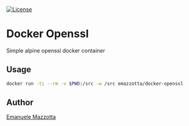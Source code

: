 [![License](http://img.shields.io/:license-mit-blue.svg?style=flat)](https://emanuelemazzotta.com/mit-license)

# Docker Openssl

Simple alpine openssl docker container

## Usage

```bash
docker run -ti --rm -v $PWD:/src -w /src emazzotta/docker-openssl
```

## Author

[Emanuele Mazzotta](mailto:hello@mazzotta.me)
